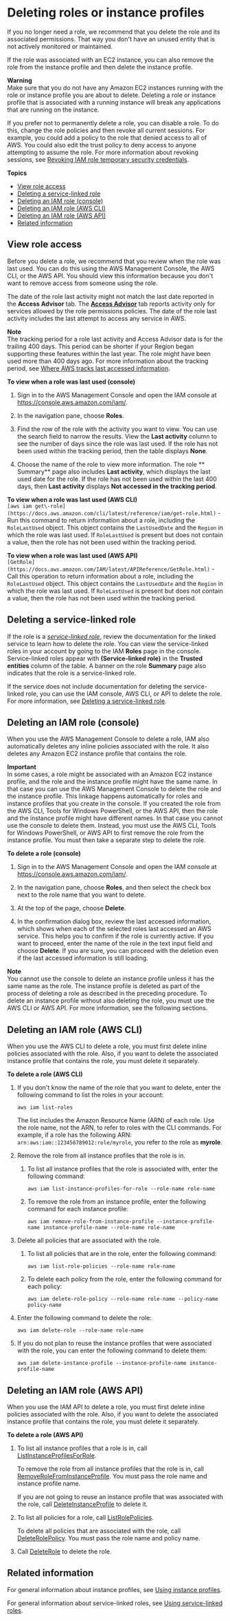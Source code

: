 # Deleting roles or instance profiles<a name="id_roles_manage_delete"></a>

If you no longer need a role, we recommend that you delete the role and its associated permissions\. That way you don't have an unused entity that is not actively monitored or maintained\. 

If the role was associated with an EC2 instance, you can also remove the role from the instance profile and then delete the instance profile\.

**Warning**  
Make sure that you do not have any Amazon EC2 instances running with the role or instance profile you are about to delete\. Deleting a role or instance profile that is associated with a running instance will break any applications that are running on the instance\.

If you prefer not to permanently delete a role, you can disable a role\. To do this, change the role policies and then revoke all current sessions\. For example, you could add a policy to the role that denied access to all of AWS\. You could also edit the trust policy to deny access to anyone attempting to assume the role\. For more information about revoking sessions, see [Revoking IAM role temporary security credentials](id_roles_use_revoke-sessions.md)\.

**Topics**
+ [View role access](#roles-delete_prerequisites)
+ [Deleting a service\-linked role](#id_roles_manage_delete_slr)
+ [Deleting an IAM role \(console\)](#roles-managingrole-deleting-console)
+ [Deleting an IAM role \(AWS CLI\)](#roles-managingrole-deleting-cli)
+ [Deleting an IAM role \(AWS API\)](#roles-managingrole-deleting-api)
+ [Related information](#roles-managingrole-deleting-related-info)

## View role access<a name="roles-delete_prerequisites"></a>

Before you delete a role, we recommend that you review when the role was last used\. You can do this using the AWS Management Console, the AWS CLI, or the AWS API\. You should view this information because you don't want to remove access from someone using the role\. 

The date of the role last activity might not match the last date reported in the **Access Advisor** tab\. The [**Access Advisor**](access_policies_access-advisor-view-data.md) tab reports activity only for services allowed by the role permissions policies\. The date of the role last activity includes the last attempt to access any service in AWS\. 

**Note**  
The tracking period for a role last activity and Access Advisor data is for the trailing 400 days\. This period can be shorter if your Region began supporting these features within the last year\. The role might have been used more than 400 days ago\. For more information about the tracking period, see [Where AWS tracks last accessed information](access_policies_access-advisor.md#access-advisor_tracking-period)\.

**To view when a role was last used \(console\)**

1. Sign in to the AWS Management Console and open the IAM console at [https://console\.aws\.amazon\.com/iam/](https://console.aws.amazon.com/iam/)\.

1. In the navigation pane, choose **Roles**\.

1. Find the row of the role with the activity you want to view\. You can use the search field to narrow the results\. View the **Last activity** column to see the number of days since the role was last used\. If the role has not been used within the tracking period, then the table displays **None**\. 

1. Choose the name of the role to view more information\. The role ** Summary** page also includes **Last activity**, which displays the last used date for the role\. If the role has not been used within the last 400 days, then **Last activity** displays **Not accessed in the tracking period**\.

**To view when a role was last used \(AWS CLI\)**  
`[aws iam get\-role](https://docs.aws.amazon.com/cli/latest/reference/iam/get-role.html)` \- Run this command to return information about a role, including the `RoleLastUsed` object\. This object contains the `LastUsedDate` and the `Region` in which the role was last used\. If `RoleLastUsed` is present but does not contain a value, then the role has not been used within the tracking period\.

**To view when a role was last used \(AWS API\)**  
`[GetRole](https://docs.aws.amazon.com/IAM/latest/APIReference/GetRole.html)` \- Call this operation to return information about a role, including the `RoleLastUsed` object\. This object contains the `LastUsedDate` and the `Region` in which the role was last used\. If `RoleLastUsed` is present but does not contain a value, then the role has not been used within the tracking period\.

## Deleting a service\-linked role<a name="id_roles_manage_delete_slr"></a>

If the role is a *[service\-linked role](id_roles_terms-and-concepts.md#iam-term-service-linked-role)*, review the documentation for the linked service to learn how to delete the role\. You can view the service\-linked roles in your account by going to the IAM **Roles** page in the console\. Service\-linked roles appear with **\(Service\-linked role\)** in the **Trusted entities** column of the table\. A banner on the role **Summary** page also indicates that the role is a service\-linked role\.

If the service does not include documentation for deleting the service\-linked role, you can use the IAM console, AWS CLI, or API to delete the role\. For more information, see [Deleting a service\-linked role](using-service-linked-roles.md#delete-service-linked-role)\.

## Deleting an IAM role \(console\)<a name="roles-managingrole-deleting-console"></a>

When you use the AWS Management Console to delete a role, IAM also automatically deletes any inline policies associated with the role\. It also deletes any Amazon EC2 instance profile that contains the role\.

**Important**  
In some cases, a role might be associated with an Amazon EC2 instance profile, and the role and the instance profile might have the same name\. In that case you can use the AWS Management Console to delete the role and the instance profile\. This linkage happens automatically for roles and instance profiles that you create in the console\. If you created the role from the AWS CLI, Tools for Windows PowerShell, or the AWS API, then the role and the instance profile might have different names\. In that case you cannot use the console to delete them\. Instead, you must use the AWS CLI, Tools for Windows PowerShell, or AWS API to first remove the role from the instance profile\. You must then take a separate step to delete the role\.

**To delete a role \(console\)**

1. Sign in to the AWS Management Console and open the IAM console at [https://console\.aws\.amazon\.com/iam/](https://console.aws.amazon.com/iam/)\.

1. In the navigation pane, choose **Roles**, and then select the check box next to the role name that you want to delete\. 

1. At the top of the page, choose **Delete**\.

1. In the confirmation dialog box, review the last accessed information, which shows when each of the selected roles last accessed an AWS service\. This helps you to confirm if the role is currently active\. If you want to proceed, enter the name of the role in the text input field and choose **Delete**\. If you are sure, you can proceed with the deletion even if the last accessed information is still loading\.

**Note**  
You cannot use the console to delete an instance profile unless it has the same name as the role\. The instance profile is deleted as part of the process of deleting a role as described in the preceding procedure\. To delete an instance profile without also deleting the role, you must use the AWS CLI or AWS API\. For more information, see the following sections\.

## Deleting an IAM role \(AWS CLI\)<a name="roles-managingrole-deleting-cli"></a>

When you use the AWS CLI to delete a role, you must first delete inline policies associated with the role\. Also, if you want to delete the associated instance profile that contains the role, you must delete it separately\.

**To delete a role \(AWS CLI\)**

1. If you don't know the name of the role that you want to delete, enter the following command to list the roles in your account:

   ```
   aws iam list-roles
   ```

   The list includes the Amazon Resource Name \(ARN\) of each role\. Use the role name, not the ARN, to refer to roles with the CLI commands\. For example, if a role has the following ARN: `arn:aws:iam::123456789012:role/myrole`, you refer to the role as **myrole**\.

1. Remove the role from all instance profiles that the role is in\.

   1. To list all instance profiles that the role is associated with, enter the following command:

      ```
      aws iam list-instance-profiles-for-role --role-name role-name
      ```

   1. To remove the role from an instance profile, enter the following command for each instance profile:

      ```
      aws iam remove-role-from-instance-profile --instance-profile-name instance-profile-name --role-name role-name
      ```

1. Delete all policies that are associated with the role\.

   1. To list all policies that are in the role, enter the following command:

      ```
      aws iam list-role-policies --role-name role-name
      ```

   1. To delete each policy from the role, enter the following command for each policy: 

      ```
      aws iam delete-role-policy --role-name role-name --policy-name policy-name
      ```

1. Enter the following command to delete the role:

   ```
   aws iam delete-role --role-name role-name
   ```

1. If you do not plan to reuse the instance profiles that were associated with the role, you can enter the following command to delete them:

   ```
   aws iam delete-instance-profile --instance-profile-name instance-profile-name
   ```

## Deleting an IAM role \(AWS API\)<a name="roles-managingrole-deleting-api"></a>

When you use the IAM API to delete a role, you must first delete inline policies associated with the role\. Also, if you want to delete the associated instance profile that contains the role, you must delete it separately\.

**To delete a role \(AWS API\)**

1. To list all instance profiles that a role is in, call [ListInstanceProfilesForRole](https://docs.aws.amazon.com/IAM/latest/APIReference/API_ListInstanceProfilesForRole.html)\.

   To remove the role from all instance profiles that the role is in, call [RemoveRoleFromInstanceProfile](https://docs.aws.amazon.com/IAM/latest/APIReference/API_RemoveRoleFromInstanceProfile.html)\. You must pass the role name and instance profile name\. 

   If you are not going to reuse an instance profile that was associated with the role, call [DeleteInstanceProfile](https://docs.aws.amazon.com/IAM/latest/APIReference/API_DeleteInstanceProfile.html) to delete it\.

1. To list all policies for a role, call [ListRolePolicies](https://docs.aws.amazon.com/IAM/latest/APIReference/API_ListRolePolicies.html)\.

   To delete all policies that are associated with the role, call [DeleteRolePolicy](https://docs.aws.amazon.com/IAM/latest/APIReference/API_DeleteRolePolicy.html)\. You must pass the role name and policy name\. 

1. Call [DeleteRole](https://docs.aws.amazon.com/IAM/latest/APIReference/API_DeleteRole.html) to delete the role\.

## Related information<a name="roles-managingrole-deleting-related-info"></a>

For general information about instance profiles, see [Using instance profiles](id_roles_use_switch-role-ec2_instance-profiles.md)\.

For general information about service\-linked roles, see [Using service\-linked roles](using-service-linked-roles.md)\.
